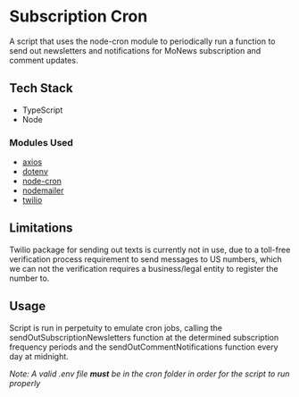 # Subscription Cron
A script that uses the node-cron module to periodically run a function to send out newsletters and notifications for MoNews subscription and comment updates.

## Tech Stack
* TypeScript
* Node

### Modules Used
* [axios](https://www.npmjs.com/package/axios)
* [dotenv](https://www.npmjs.com/package/dotenv)
* [node-cron](https://www.npmjs.com/package/node-cron)
* [nodemailer](https://www.npmjs.com/package/nodemailer)
* [twilio](https://www.npmjs.com/package/twilio)

## Limitations
Twilio package for sending out texts is currently not in use, due to a toll-free verification process requirement to send messages to US numbers, which we can not the verification requires a business/legal entity to register the number to.

## Usage
Script is run in perpetuity to emulate cron jobs, calling the sendOutSubscriptionNewsletters function at the determined subscription frequency periods and the sendOutCommentNotifications function every day at midnight. 

*Note: A valid .env file __must__ be in the cron folder in order for the script to run properly*
